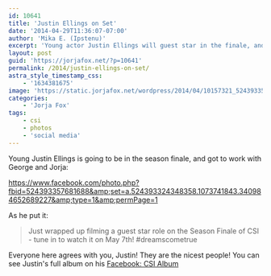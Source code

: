 ```yaml
---
id: 10641
title: 'Justin Ellings on Set'
date: '2014-04-29T11:36:07-07:00'
author: 'Mika E. (Ipstenu)'
excerpt: 'Young actor Justin Ellings will guest star in the finale, and took some photos.'
layout: post
guid: 'https://jorjafox.net/?p=10641'
permalink: /2014/justin-ellings-on-set/
astra_style_timestamp_css:
    - '1634381675'
image: 'https://static.jorjafox.net/wordpress/2014/04/10157321_524393357681688_1900028840_n.jpg'
categories:
    - 'Jorja Fox'
tags:
    - csi
    - photos
    - 'social media'
---
```


Young Justin Ellings is going to be in the season finale, and got to work with George and Jorja:

https://www.facebook.com/photo.php?fbid=524393357681688&amp;set=a.524393324348358.1073741843.340984652689227&amp;type=1&amp;permPage=1

As he put it:
<blockquote>Just wrapped up filming a guest star role on the Season Finale of CSI - tune in to watch it on May 7th! #dreamscometrue</blockquote>
Everyone here agrees with you, Justin! They are the nicest people! You can see Justin's full album on his <a href="https://www.facebook.com/media/set/?set=a.524393324348358.1073741843.340984652689227&amp;type=1">Facebook: CSI Album</a>